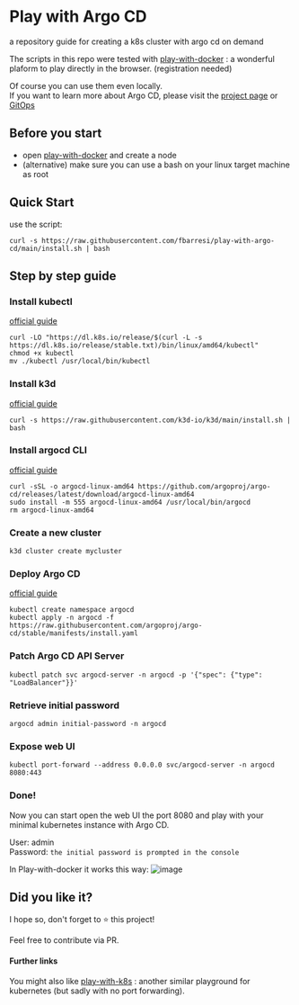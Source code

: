 # Play with Argo CD
a repository guide for creating a k8s cluster with argo cd on demand

The scripts in this repo were tested with [play-with-docker](https://labs.play-with-docker.com/) : a wonderful plaform to play directly in the browser. (registration needed)

Of course you can use them even locally. <br/>
If you want to learn more about Argo CD, please visit the [project page](https://argoproj.github.io/cd/) or [GitOps](https://www.gitops.tech/)

## Before you start
- open [play-with-docker](https://labs.play-with-docker.com/) and create a node
- (alternative) make sure you can use a bash on your linux target machine as root

## Quick Start
use the script:
```
curl -s https://raw.githubusercontent.com/fbarresi/play-with-argo-cd/main/install.sh | bash
```

## Step by step guide

### Install kubectl 
[official guide](https://kubernetes.io/docs/tasks/tools/install-kubectl-linux/)
```
curl -LO "https://dl.k8s.io/release/$(curl -L -s https://dl.k8s.io/release/stable.txt)/bin/linux/amd64/kubectl"
chmod +x kubectl
mv ./kubectl /usr/local/bin/kubectl
```

### Install k3d 
[official guide](https://k3d.io/stable/)
```
curl -s https://raw.githubusercontent.com/k3d-io/k3d/main/install.sh | bash
```

### Install argocd CLI
[official guide](https://argo-cd.readthedocs.io/en/stable/cli_installation/)
```
curl -sSL -o argocd-linux-amd64 https://github.com/argoproj/argo-cd/releases/latest/download/argocd-linux-amd64
sudo install -m 555 argocd-linux-amd64 /usr/local/bin/argocd
rm argocd-linux-amd64
```

### Create a new cluster
```
k3d cluster create mycluster
```

### Deploy Argo CD
[official guide](https://argo-cd.readthedocs.io/en/stable/getting_started/) 
```
kubectl create namespace argocd
kubectl apply -n argocd -f https://raw.githubusercontent.com/argoproj/argo-cd/stable/manifests/install.yaml
```

### Patch Argo CD API Server
```
kubectl patch svc argocd-server -n argocd -p '{"spec": {"type": "LoadBalancer"}}'
```

### Retrieve initial password
```
argocd admin initial-password -n argocd
```

### Expose web UI
```
kubectl port-forward --address 0.0.0.0 svc/argocd-server -n argocd 8080:443
```

### Done!
Now you can start open the web UI the port 8080 and play with your minimal kubernetes instance with Argo CD.

User: admin <br/>
Password: `the initial password is prompted in the console`

In Play-with-docker it works this way:
![image](https://github.com/user-attachments/assets/43c33057-dfa1-48ce-a697-3582e6c36375)


## Did you like it?
I hope so, don't forget to ⭐ this project!

Feel free to contribute via PR.

#### Further links
You might also like [play-with-k8s](https://labs.play-with-k8s.com/) : another similar playground for kubernetes (but sadly with no port forwarding).

